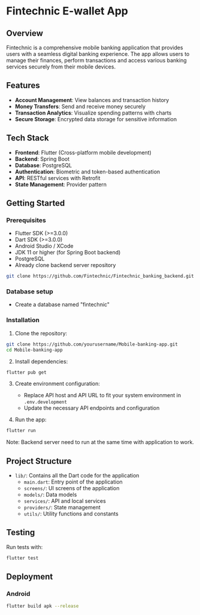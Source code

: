 # Fintechnic E-wallet App

## Overview
Fintechnic is a comprehensive mobile banking application that provides users with a seamless digital banking experience. The app allows users to manage their finances, perform transactions and access various banking services securely from their mobile devices.

## Features
- **Account Management**: View balances and transaction history
- **Money Transfers**: Send and receive money securely
- **Transaction Analytics**: Visualize spending patterns with charts
- **Secure Storage**: Encrypted data storage for sensitive information

## Tech Stack
- **Frontend**: Flutter (Cross-platform mobile development)
- **Backend**: Spring Boot
- **Database**: PostgreSQL
- **Authentication**: Biometric and token-based authentication
- **API**: RESTful services with Retrofit
- **State Management**: Provider pattern

## Getting Started

### Prerequisites
- Flutter SDK (>=3.0.0)
- Dart SDK (>=3.0.0)
- Android Studio / XCode
- JDK 11 or higher (for Spring Boot backend)
- PostgreSQL
- Already clone backend server repository
```bash
git clone https://github.com/Fintechnic/Fintechnic_banking_backend.git
```

### Database setup
- Create a database named "fintechnic"

### Installation
1. Clone the repository:
```bash
git clone https://github.com/yourusername/Mobile-banking-app.git
cd Mobile-banking-app
```

2. Install dependencies:
```bash
flutter pub get
```

3. Create environment configuration:
   - Replace API host and API URL to fit your system environment in `.env.development`
   - Update the necessary API endpoints and configuration

4. Run the app:
```bash
flutter run
```
Note: Backend server need to run at the same time with application to work.

## Project Structure
- `lib/`: Contains all the Dart code for the application
  - `main.dart`: Entry point of the application
  - `screens/`: UI screens of the application
  - `models/`: Data models
  - `services/`: API and local services
  - `providers/`: State management
  - `utils/`: Utility functions and constants

## Testing
Run tests with:
```bash
flutter test
```

## Deployment
### Android
```bash
flutter build apk --release
```